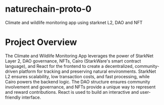# naturechain-proto-0
Climate and wildlife monitoring app using starknet L2, DAO and NFT

# Project Overview
The Climate and Wildlife Monitoring App leverages the power of StarkNet Layer 2, DAO governance, NFTs, Cairo (StarkWare's smart contract language), and React for the frontend to create a decentralized, community-driven platform for tracking and preserving natural environments. StarkNet L2 ensures scalability, low transaction costs, and fast processing, while Cairo powers the backend logic. The DAO structure ensures community involvement and governance, and NFTs provide a unique way to represent and reward contributions. React is used to build an interactive and user-friendly interface.
